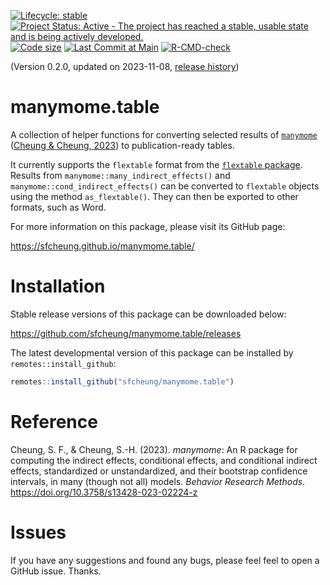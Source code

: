 <!-- badges: start -->
[![Lifecycle: stable](https://img.shields.io/badge/lifecycle-stable-brightgreen.svg)](https://lifecycle.r-lib.org/articles/stages.html#stable)
[![Project Status: Active - The project has reached a stable, usable state and is being actively developed.](https://www.repostatus.org/badges/latest/active.svg)](https://www.repostatus.org/#active)
[![Code size](https://img.shields.io/github/languages/code-size/sfcheung/manymome.table.svg)](https://github.com/sfcheung/manymome.table)
[![Last Commit at Main](https://img.shields.io/github/last-commit/sfcheung/manymome.table.svg)](https://github.com/sfcheung/manymome.table/commits/main)
[![R-CMD-check](https://github.com/sfcheung/manymome.table/actions/workflows/R-CMD-check.yaml/badge.svg)](https://github.com/sfcheung/manymome.table/actions/workflows/R-CMD-check.yaml)
<!-- badges: end -->

(Version 0.2.0, updated on 2023-11-08, [release history](https://sfcheung.github.io/manymome.table/news/index.html))

# manymome.table

A collection of helper functions for converting
selected results of [`manymome`](https://sfcheung.github.io/manymome/)
([Cheung & Cheung, 2023](https://doi.org/10.3758/s13428-023-02224-z)) to publication-ready
tables.

It currently supports the `flextable` format from
the [`flextable` package](https://davidgohel.github.io/flextable/).
Results from `manymome::many_indirect_effects()`
and `manymome::cond_indirect_effects()` can be converted
to `flextable` objects using the method `as_flextable()`.
They can then be exported to other formats, such as Word.

For more information on this package, please visit its GitHub page:

https://sfcheung.github.io/manymome.table/

# Installation

Stable release versions of this package can be downloaded below:

https://github.com/sfcheung/manymome.table/releases

The latest developmental version of this package can be installed by `remotes::install_github`:

```r
remotes::install_github("sfcheung/manymome.table")
```

# Reference

Cheung, S. F., & Cheung, S.-H. (2023). *manymome*: An R package for computing
the indirect effects, conditional effects, and conditional indirect effects,
standardized or unstandardized, and their bootstrap confidence intervals,
in many (though not all) models. *Behavior Research Methods*.
https://doi.org/10.3758/s13428-023-02224-z

# Issues

If you have any suggestions and found any bugs, please feel
feel to open a GitHub issue. Thanks.